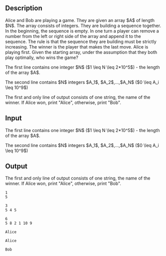 ## Description

<div><p>Alice and Bob are playing a game. They are given an array $A$ of length $N$. The array consists of integers. They are building a sequence together. In the beginning, the sequence is empty. In one turn a player can remove a number from the left or right side of the array and append it to the sequence. The rule is that the sequence they are building must be strictly increasing. The winner is the player that makes the last move. Alice is playing first. Given the starting array, under the assumption that they both play optimally, who wins the game?</p></div><div class="input-specification"><p>The first line contains one integer $N$ ($1 \leq N \leq 2*10^5$) - the length of the array $A$.</p><p>The second line contains $N$ integers $A_1$, $A_2$,...,$A_N$ ($0 \leq A_i \leq 10^9$)</p></div><div class="output-specification"><p>The first and only line of output consists of one string, the name of the winner. If Alice won, print "Alice", otherwise, print "Bob".</p></div>

## Input

<p>The first line contains one integer $N$ ($1 \leq N \leq 2*10^5$) - the length of the array $A$.</p><p>The second line contains $N$ integers $A_1$, $A_2$,...,$A_N$ ($0 \leq A_i \leq 10^9$)</p>

## Output

<p>The first and only line of output consists of one string, the name of the winner. If Alice won, print "Alice", otherwise, print "Bob".</p>





```input1
1
5
```




```input2
3
5 4 5
```




```input3
6
5 8 2 1 10 9
```




```output1
Alice
```




```output2
Alice
```




```output3
Bob
```


